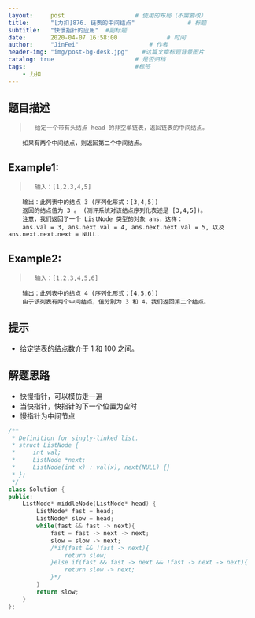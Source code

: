 ```yaml
---
layout:     post                    # 使用的布局（不需要改） 
title:      "[力扣]876. 链表的中间结点"               # 标题  
subtitle:   "快慢指针的应用"  #副标题 
date:       2020-04-07 16:58:00              # 时间 
author:     "JinFei"                    # 作者 
header-img: "img/post-bg-desk.jpg"    #这篇文章标题背景图片 
catalog: true                       # 是否归档 
tags:                               #标签     
    - 力扣
---
```


## 题目描述
>       给定一个带有头结点 head 的非空单链表，返回链表的中间结点。

        如果有两个中间结点，则返回第二个中间结点。

## Example1:
 
>       输入：[1,2,3,4,5]
        输出：此列表中的结点 3 (序列化形式：[3,4,5])
        返回的结点值为 3 。 (测评系统对该结点序列化表述是 [3,4,5])。
        注意，我们返回了一个 ListNode 类型的对象 ans，这样：
        ans.val = 3, ans.next.val = 4, ans.next.next.val = 5, 以及 ans.next.next.next = NULL.

## Example2:
 
>       输入：[1,2,3,4,5,6]
        输出：此列表中的结点 4 (序列化形式：[4,5,6])
        由于该列表有两个中间结点，值分别为 3 和 4，我们返回第二个结点。

## 提示
- 给定链表的结点数介于 1 和 100 之间。


## 解题思路
- 快慢指针，可以模仿走一遍
- 当快指针，快指针的下一个位置为空时
- 慢指针为中间节点

```C++
/**
 * Definition for singly-linked list.
 * struct ListNode {
 *     int val;
 *     ListNode *next;
 *     ListNode(int x) : val(x), next(NULL) {}
 * };
 */
class Solution {
public:
    ListNode* middleNode(ListNode* head) {
        ListNode* fast = head;
        ListNode* slow = head;
        while(fast && fast -> next){
            fast = fast -> next -> next;
            slow = slow -> next;
            /*if(fast && !fast -> next){
                return slow;
            }else if(fast && fast -> next && !fast -> next -> next){
                return slow -> next;
            }*/
        }
        return slow;
    }
};
```
